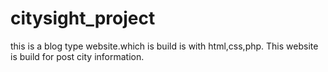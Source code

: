 # citysight_project
this is a blog type website.which is build is with html,css,php.
This website is build for post city information.
